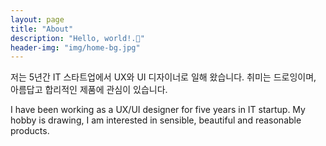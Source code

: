 ```yaml
---
layout: page
title: "About"
description: "Hello, world!.🦄"
header-img: "img/home-bg.jpg"
---
```

저는 5년간 IT 스타트업에서 UX와 UI 디자이너로 일해 왔습니다. 취미는 드로잉이며, 아름답고 합리적인 제품에 관심이 있습니다.


I have been working as a UX/UI designer for five years in IT startup. My hobby is drawing, I am interested in sensible, beautiful and reasonable products.